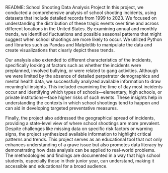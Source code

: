 README: School Shooting Data Analysis Project
In this project, we conducted a comprehensive analysis of school shooting incidents, using datasets that include detailed records from 1999 to 2023. We focused on understanding the distribution of these tragic events over time and across different locations in the United States. By examining annual and monthly trends, we identified fluctuations and possible seasonal patterns that might suggest when school shootings are more likely to occur. We utilized Python and libraries such as Pandas and Matplotlib to manipulate the data and create visualizations that clearly depict these trends.

Our analysis also extended to different characteristics of the incidents, specifically looking at factors such as whether the incidents were preplanned, involved bullying, or were related to gang activities. Although we were limited by the absence of detailed perpetrator demographics and mental health data, we successfully analyzed available information to draw meaningful insights. This included examining the time of day most incidents occur and identifying which types of schools—elementary, high schools, or private institutions—face higher risks of such events. These insights help in understanding the contexts in which school shootings tend to happen and can aid in developing targeted preventative measures.

Finally, the project also addressed the geographical spread of incidents, providing a state-level view of where school shootings are more prevalent. Despite challenges like missing data on specific risk factors or warning signs, the project synthesized available information to highlight critical patterns and trends. This project serves as an educational tool that not only enhances understanding of a grave issue but also promotes data literacy by demonstrating how data analysis can be applied to real-world problems. The methodologies and findings are documented in a way that high school students, especially those in their junior year, can understand, making it accessible and educational for a broad audience.